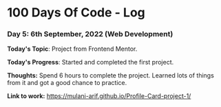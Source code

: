 # 100 Days Of Code - Log

### Day 5: 6th September, 2022 (Web Development)

**Today's Topic**: Project from Frontend Mentor.

**Today's Progress**: Started and completed the first project.

**Thoughts:** Spend 6 hours to complete the project. Learned lots of things from it and got a good chance to practice.

**Link to work:** https://mulani-arif.github.io/Profile-Card-project-1/
